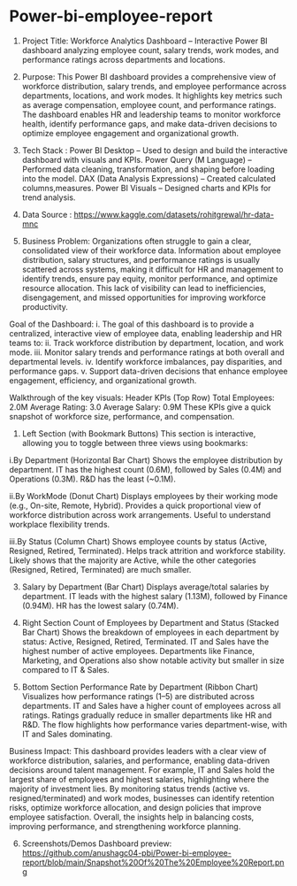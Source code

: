 # Power-bi-employee-report
1. Project Title:
   Workforce Analytics Dashboard – Interactive Power BI dashboard analyzing employee count, salary trends, work modes, and performance ratings across departments and locations.

2. Purpose: This Power BI dashboard provides a comprehensive view of workforce distribution, salary trends, and employee performance across departments, locations, and work modes. It highlights key metrics such as average compensation, employee count, and performance ratings. The dashboard enables HR and leadership teams to monitor workforce health, identify performance gaps, and make data-driven decisions to optimize employee engagement and organizational growth.
   
3. Tech Stack :
Power BI Desktop – Used to design and build the interactive dashboard with visuals and KPIs.
Power Query (M Language) – Performed data cleaning, transformation, and shaping before loading into the model.
DAX (Data Analysis Expressions) – Created calculated columns,measures.
Power BI Visuals – Designed charts and KPIs for trend analysis.

4. Data Source :
   https://www.kaggle.com/datasets/rohitgrewal/hr-data-mnc

5. Business Problem:
Organizations often struggle to gain a clear, consolidated view of their workforce data. Information about employee distribution, salary structures, and performance ratings is usually scattered across systems, making it difficult for HR and management to identify trends, ensure pay equity, monitor performance, and optimize resource allocation. This lack of visibility can lead to inefficiencies, disengagement, and missed opportunities for improving workforce productivity.

Goal of the Dashboard:
i. The goal of this dashboard is to provide a centralized, interactive view of employee data, enabling leadership and HR teams to:
ii. Track workforce distribution by department, location, and work mode.
iii. Monitor salary trends and performance ratings at both overall and departmental levels.
iv. Identify workforce imbalances, pay disparities, and performance gaps.
v. Support data-driven decisions that enhance employee engagement, efficiency, and organizational growth.

Walkthrough of the key visuals:
Header KPIs (Top Row)
 Total Employees: 2.0M
 Average Rating: 3.0
 Average Salary: 0.9M
These KPIs give a quick snapshot of workforce size, performance, and compensation.

1. Left Section (with Bookmark Buttons)
This section is interactive, allowing you to toggle between three views using bookmarks:

i.By Department (Horizontal Bar Chart)
Shows the employee distribution by department.
IT has the highest count (0.6M), followed by Sales (0.4M) and Operations (0.3M).
R&D has the least (~0.1M).

ii.By WorkMode (Donut Chart)
Displays employees by their working mode (e.g., On-site, Remote, Hybrid).
Provides a quick proportional view of workforce distribution across work arrangements.
Useful to understand workplace flexibility trends.

iii.By Status (Column Chart)
Shows employee counts by status (Active, Resigned, Retired, Terminated).
Helps track attrition and workforce stability.
Likely shows that the majority are Active, while the other categories (Resigned, Retired, Terminated) are much smaller.

3. Salary by Department (Bar Chart)
Displays average/total salaries by department.
IT leads with the highest salary (1.13M), followed by Finance (0.94M).
HR has the lowest salary (0.74M).

4. Right Section
Count of Employees by Department and Status (Stacked Bar Chart)
Shows the breakdown of employees in each department by status: Active, Resigned, Retired, Terminated.
IT and Sales have the highest number of active employees.
Departments like Finance, Marketing, and Operations also show notable activity but smaller in size compared to IT & Sales.
5. Bottom Section
Performance Rate by Department (Ribbon Chart)
Visualizes how performance ratings (1–5) are distributed across departments.
IT and Sales have a higher count of employees across all ratings.
Ratings gradually reduce in smaller departments like HR and R&D.
The flow highlights how performance varies department-wise, with IT and Sales dominating.

Business Impact: This dashboard provides leaders with a clear view of workforce distribution, salaries, and performance, enabling data-driven decisions around talent management. For example, IT and Sales hold the largest share of employees and highest salaries, highlighting where the majority of investment lies. By monitoring status trends (active vs. resigned/terminated) and work modes, businesses can identify retention risks, optimize workforce allocation, and design policies that improve employee satisfaction. Overall, the insights help in balancing costs, improving performance, and strengthening workforce planning.

6. Screenshots/Demos
   Dashboard preview: https://github.com/anushagc04-pbi/Power-bi-employee-report/blob/main/Snapshot%20Of%20The%20Employee%20Report.png


